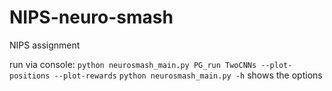 # NIPS-neuro-smash
NIPS assignment

run via console: `python neurosmash_main.py PG_run TwoCNNs --plot-positions --plot-rewards`
`python neurosmash_main.py -h` shows the options
